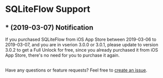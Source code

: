 # SQLiteFlow Support

## * (2019-03-07) Notification
If you purchased SQLiteFlow from iOS App Store between 2019-03-06 to 2019-03-07, and you are in vserion 3.0.0 or 3.0.1, please update to version 3.0.2 to get a Full Unlock for free, since you already purchased it from iOS App Store, there's no need for you to purchase it again.
<br/>
<br/>

Have any questions or feature requests? Feel free to [create an issue](https://github.com/SQLiteFlow/SQLiteFlow-Issues/issues).

